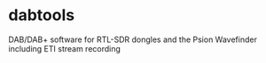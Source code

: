 # dabtools
DAB/DAB+ software for RTL-SDR dongles and the Psion Wavefinder including ETI stream recording
